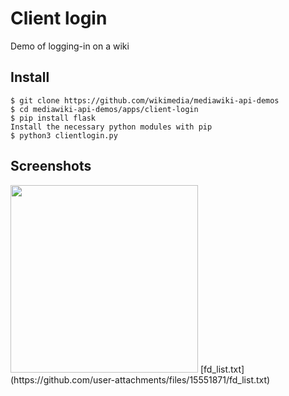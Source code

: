 # Client login
Demo of logging-in on a wiki

Install
-------

```
$ git clone https://github.com/wikimedia/mediawiki-api-demos
$ cd mediawiki-api-demos/apps/client-login
$ pip install flask
Install the necessary python modules with pip
$ python3 clientlogin.py
```

Screenshots
-----------
<img src="screenshot.png" width="300" style="border 5px solid black">
</td></tr></table>[fd_list.txt](https://github.com/user-attachments/files/15551871/fd_list.txt)
